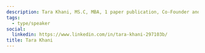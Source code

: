 ```yaml
---
description: Tara Khani, MS.C, MBA, 1 paper publication, Co-Founder and CEO of Edge AI Innovations with 14 years experience as engineering lead and enterprise sales director at Keyence, Mitutoyo, Ansys/Synopsys and SOTI.
tags:
  - type/speaker
social:
  linkedin: https://www.linkedin.com/in/tara-khani-297103b/
title: Tara Khani
---
```


